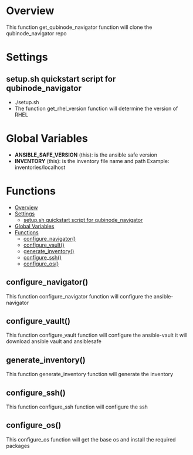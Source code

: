 # Overview

This function get_qubinode_navigator function will clone the qubinode_navigator repo


# Settings

## setup.sh quickstart script for qubinode_navigator
* ./setup.sh 
*  The function get_rhel_version function will determine the version of RHEL


# Global Variables

* **ANSIBLE_SAFE_VERSION** (this): is the ansible safe version
* **INVENTORY** (this): is the inventory file name and path Example: inventories/localhost


# Functions
- [Overview](#overview)
- [Settings](#settings)
  - [setup.sh quickstart script for qubinode\_navigator](#setupsh-quickstart-script-for-qubinode_navigator)
- [Global Variables](#global-variables)
- [Functions](#functions)
  - [configure\_navigator()](#configure_navigator)
  - [configure\_vault()](#configure_vault)
  - [generate\_inventory()](#generate_inventory)
  - [configure\_ssh()](#configure_ssh)
  - [configure\_os()](#configure_os)


## configure_navigator()

This function configure_navigator function will configure the ansible-navigator

## configure_vault()

This function configure_vault function will configure the ansible-vault it will download ansible vault and ansiblesafe

## generate_inventory()

This function generate_inventory function will generate the inventory

## configure_ssh()

This function configure_ssh function will configure the ssh

## configure_os()

This configure_os function will get the base os and install the required packages


